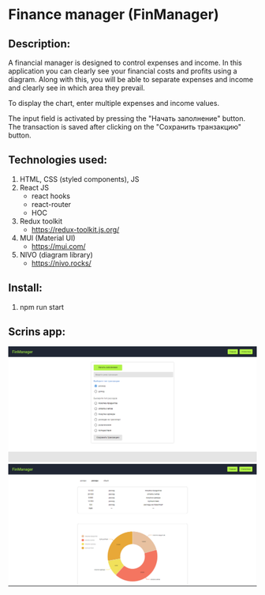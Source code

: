 # Finance manager (FinManager)

## Description:

A financial manager is designed to control expenses and income. In this application you can clearly see your financial costs and profits using a diagram.
Along with this, you will be able to separate expenses and income and clearly see in which area they prevail.

To display the chart, enter multiple expenses and income values.

The input field is activated by pressing the "Начать заполнение" button. The transaction is saved after clicking on the "Сохранить транзакцию" button.

## Technologies used:

1. HTML, CSS (styled components), JS
2. React JS
   - react hooks
   - react-router
   - HOC
3. Redux toolkit
   - https://redux-toolkit.js.org/
4. MUI (Material UI)
   - https://mui.com/
5. NIVO (diagram library)
   - https://nivo.rocks/

## Install:

1. npm run start

## Scrins app:

![Main page](https://github.com/MarusovAlexei/FInManager/blob/master/src/Illustration/main.PNG)  
![Stat page](https://github.com/MarusovAlexei/FInManager/blob/master/src/Illustration/stat.PNG)
